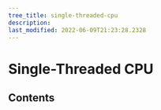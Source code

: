 ```yaml
---
tree_title: single-threaded-cpu
description: 
last_modified: 2022-06-09T21:23:28.2328
---
```


# Single-Threaded CPU

## Contents
